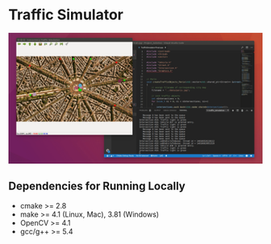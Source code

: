 # Traffic Simulator

<img src="data/traffic_simulation.gif"/>

## Dependencies for Running Locally
* cmake >= 2.8
* make >= 4.1 (Linux, Mac), 3.81 (Windows)
* OpenCV >= 4.1
* gcc/g++ >= 5.4

